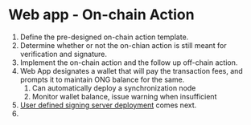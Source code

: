 # Web app - On-chain Action

1. Define the pre-designed on-chain action template.
2. Determine whether or not the on-chian action is still meant for verification and signature.
3. Implement the on-chain action and the follow up off-chain action.
4. Web App designates a wallet that will pay the transaction fees, and prompts it to maintain ONG balance for the same.
   1. Can automatically deploy a synchronization node
   2. Monitor wallet balance, issue warning when insufficient
5. [User defined signing server deployment](https://github.com/hsutaiyu/documentation/blob/master/prod-doc/en/ontid/framework/signing-server/deployment_EN.md) comes next.
6. 